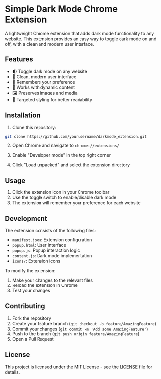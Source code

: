 # Simple Dark Mode Chrome Extension

A lightweight Chrome extension that adds dark mode functionality to any website. This extension provides an easy way to toggle dark mode on and off, with a clean and modern user interface.

## Features

- 🌓 Toggle dark mode on any website
- 🎨 Clean, modern user interface
- 💾 Remembers your preference
- 🔄 Works with dynamic content
- 🖼️ Preserves images and media
- 🎯 Targeted styling for better readability

## Installation

1. Clone this repository:
```bash
git clone https://github.com/yourusername/darkmode_extension.git
```

2. Open Chrome and navigate to `chrome://extensions/`

3. Enable "Developer mode" in the top right corner

4. Click "Load unpacked" and select the extension directory

## Usage

1. Click the extension icon in your Chrome toolbar
2. Use the toggle switch to enable/disable dark mode
3. The extension will remember your preference for each website

## Development

The extension consists of the following files:

- `manifest.json`: Extension configuration
- `popup.html`: User interface
- `popup.js`: Popup interaction logic
- `content.js`: Dark mode implementation
- `icons/`: Extension icons

To modify the extension:

1. Make your changes to the relevant files
2. Reload the extension in Chrome
3. Test your changes

## Contributing

1. Fork the repository
2. Create your feature branch (`git checkout -b feature/AmazingFeature`)
3. Commit your changes (`git commit -m 'Add some AmazingFeature'`)
4. Push to the branch (`git push origin feature/AmazingFeature`)
5. Open a Pull Request

## License

This project is licensed under the MIT License - see the [LICENSE](LICENSE) file for details.
